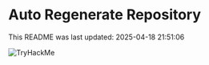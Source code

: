 # Auto Regenerate Repository

This README was last updated: 2025-04-18 21:51:06

 ![TryHackMe](https://tryhackme.com/badge/533634)